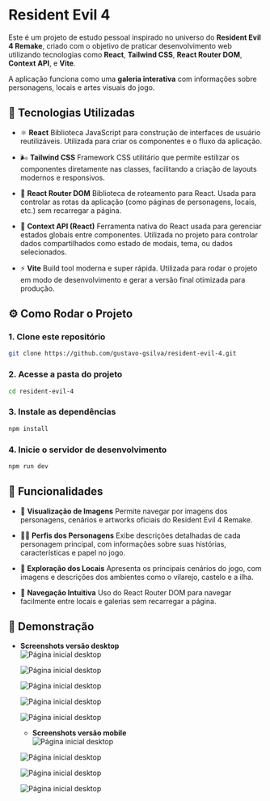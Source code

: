 # Resident Evil 4

Este é um projeto de estudo pessoal inspirado no universo do **Resident Evil 4 Remake**, criado com o objetivo de praticar desenvolvimento web utilizando tecnologias como **React**, **Tailwind CSS**, **React Router DOM**, **Context API**, e **Vite**.

A aplicação funciona como uma **galeria interativa** com informações sobre personagens, locais e artes visuais do jogo.

## 🧪 Tecnologias Utilizadas
- ⚛️ **React**
Biblioteca JavaScript para construção de interfaces de usuário reutilizáveis. Utilizada para criar os componentes e o fluxo da aplicação.

- 🌬️ **Tailwind CSS**
Framework CSS utilitário que permite estilizar os componentes diretamente nas classes, facilitando a criação de layouts modernos e responsivos.

- 🧭 **React Router DOM**
Biblioteca de roteamento para React. Usada para controlar as rotas da aplicação (como páginas de personagens, locais, etc.) sem recarregar a página.

- 🧠 **Context API (React)**
Ferramenta nativa do React usada para gerenciar estados globais entre componentes. Utilizada no projeto para controlar dados compartilhados como estado de modais, tema, ou dados selecionados.

- ⚡ **Vite**
Build tool moderna e super rápida. Utilizada para rodar o projeto em modo de desenvolvimento e gerar a versão final otimizada para produção.

## ⚙️ Como Rodar o Projeto

### 1. Clone este repositório
```bash
git clone https://github.com/gustavo-gsilva/resident-evil-4.git
```

### 2. Acesse a pasta do projeto
```bash
cd resident-evil-4
```

### 3. Instale as dependências
```bash
npm install
```

### 4. Inicie o servidor de desenvolvimento
```bash
npm run dev
```

## 🚀 Funcionalidades

- 📸 **Visualização de Imagens**
Permite navegar por imagens dos personagens, cenários e artworks oficiais do Resident Evil 4 Remake.

- 🧍‍♂️ **Perfis dos Personagens**
Exibe descrições detalhadas de cada personagem principal, com informações sobre suas histórias, características e papel no jogo.

- 🏰 **Exploração dos Locais**
Apresenta os principais cenários do jogo, com imagens e descrições dos ambientes como o vilarejo, castelo e a ilha.

- 🔄 **Navegação Intuitiva**
Uso do React Router DOM para navegar facilmente entre locais e galerias sem recarregar a página.

## 📸 Demonstração

- **Screenshots versão desktop**  
  ![Página inicial desktop](./src/assets/img/screenshots/Screenshot-desktop.png)
  
  ![Página inicial desktop](./src/assets/img/screenshots/Screenshot-desktop-2.png)

  ![Página inicial desktop](./src/assets/img/screenshots/Screenshot-desktop-3.png)

  ![Página inicial desktop](./src/assets/img/screenshots/Screenshot-desktop-4.png)

  ![Página inicial desktop](./src/assets/img/screenshots/Screenshot-desktop-5.png)

  - **Screenshots versão mobile**  
  ![Página inicial desktop](./src/assets/img/screenshots/Screenshot-mobile.png)

  ![Página inicial desktop](./src/assets/img/screenshots/Screenshot-mobile-2.png)

  ![Página inicial desktop](./src/assets/img/screenshots/Screenshot-mobile-3.png)

  ![Página inicial desktop](./src/assets/img/screenshots/Screenshot-mobile-4.png)